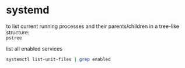 # systemd

to list current running processes and their parents/children in a tree-like structure: </br>
`pstree`


list all enabled services
```bash
systemctl list-unit-files | grep enabled
```

